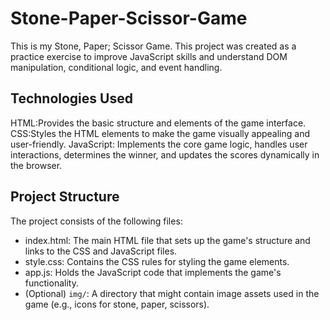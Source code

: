 # Stone-Paper-Scissor-Game
This is my Stone, Paper; Scissor Game. This project was created as a practice exercise to improve JavaScript skills and understand DOM manipulation, conditional logic, and event handling.


## Technologies Used

HTML:Provides the basic structure and elements of the game interface.
CSS:Styles the HTML elements to make the game visually appealing and user-friendly.
JavaScript: Implements the core game logic, handles user interactions, determines the winner, and updates the scores dynamically in the browser.

## Project Structure

The project consists of the following files:

* index.html: The main HTML file that sets up the game's structure and links to the CSS and JavaScript files.
* style.css: Contains the CSS rules for styling the game elements.
* app.js: Holds the JavaScript code that implements the game's functionality.
* (Optional) `img/`: A directory that might contain image assets used in the game (e.g., icons for stone, paper, scissors).
